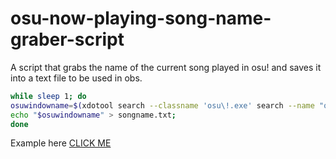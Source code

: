 # osu-now-playing-song-name-graber-script
A script that grabs the name of the current song played in osu! and saves it into a text file to be used in obs.
```bash
while sleep 1; do
osuwindowname=$(xdotool search --classname 'osu\!.exe' search --name "osu" getwindowname|awk 'sub(/^.{8}/,"")');
echo "$osuwindowname" > songname.txt;
done
```
Example here [CLICK ME](https://mega.nz/file/jg1HBa6b#21OCdJHs4-O_M1FVqLUKaMlWo76kSyslmm42tCD5gmk)
